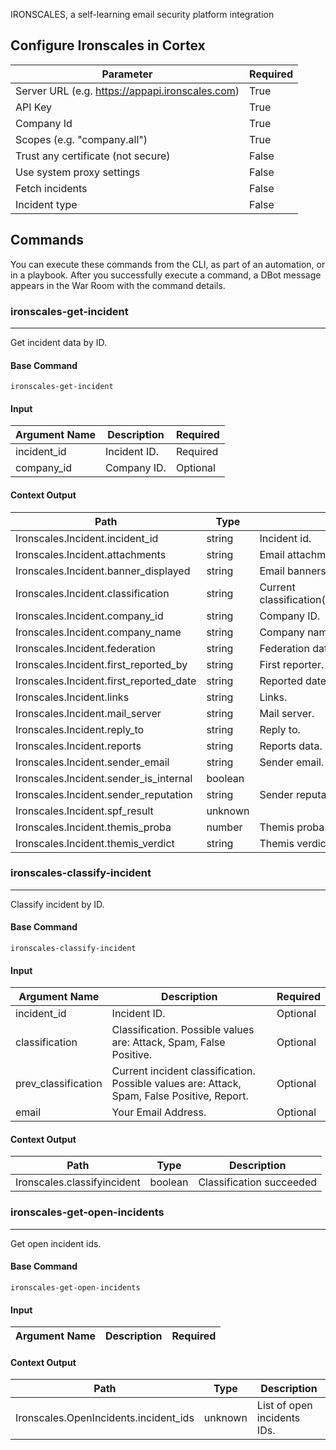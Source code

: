 IRONSCALES, a self-learning email security platform integration


## Configure Ironscales in Cortex


| **Parameter** | **Required** |
| --- | --- |
| Server URL (e.g. https://appapi.ironscales.com) | True |
| API Key | True |
| Company Id | True |
| Scopes (e.g. "company.all") | True |
| Trust any certificate (not secure) | False |
| Use system proxy settings | False |
| Fetch incidents | False |
| Incident type | False |

## Commands

You can execute these commands from the CLI, as part of an automation, or in a playbook.
After you successfully execute a command, a DBot message appears in the War Room with the command details.

### ironscales-get-incident

***
Get incident data by ID.


#### Base Command

`ironscales-get-incident`

#### Input

| **Argument Name** | **Description** | **Required** |
| --- | --- | --- |
| incident_id | Incident ID. | Required | 
| company_id | Company ID. | Optional | 


#### Context Output

| **Path** | **Type** | **Description** |
| --- | --- | --- |
| Ironscales.Incident.incident_id | string | Incident id. | 
| Ironscales.Incident.attachments | string | Email attachments | 
| Ironscales.Incident.banner_displayed | string | Email banners. | 
| Ironscales.Incident.classification | string | Current classification\(FP,Phishing,Spam,Report\). | 
| Ironscales.Incident.company_id | string | Company ID. | 
| Ironscales.Incident.company_name | string | Company name. | 
| Ironscales.Incident.federation | string | Federation data. | 
| Ironscales.Incident.first_reported_by | string | First reporter. | 
| Ironscales.Incident.first_reported_date | string | Reported date. | 
| Ironscales.Incident.links | string | Links. | 
| Ironscales.Incident.mail_server | string | Mail server. | 
| Ironscales.Incident.reply_to | string | Reply to. | 
| Ironscales.Incident.reports | string | Reports data. | 
| Ironscales.Incident.sender_email | string | Sender email. | 
| Ironscales.Incident.sender_is_internal | boolean |  | 
| Ironscales.Incident.sender_reputation | string | Sender reputation. | 
| Ironscales.Incident.spf_result | unknown |  | 
| Ironscales.Incident.themis_proba | number | Themis proba. | 
| Ironscales.Incident.themis_verdict | string | Themis verdict. | 


### ironscales-classify-incident

***
Classify incident by ID.


#### Base Command

`ironscales-classify-incident`

#### Input

| **Argument Name** | **Description** | **Required** |
| --- | --- | --- |
| incident_id | Incident ID. | Optional | 
| classification | Classification. Possible values are: Attack, Spam, False Positive. | Optional | 
| prev_classification | Current incident classification. Possible values are: Attack, Spam, False Positive, Report. | Optional | 
| email | Your Email Address. | Optional | 


#### Context Output

| **Path** | **Type** | **Description** |
| --- | --- | --- |
| Ironscales.classifyincident | boolean | Classification succeeded | 


### ironscales-get-open-incidents

***
Get open incident ids.


#### Base Command

`ironscales-get-open-incidents`

#### Input

| **Argument Name** | **Description** | **Required** |
| --- | --- | --- |


#### Context Output

| **Path** | **Type** | **Description** |
| --- | --- | --- |
| Ironscales.OpenIncidents.incident_ids | unknown | List of open incidents IDs. | 
